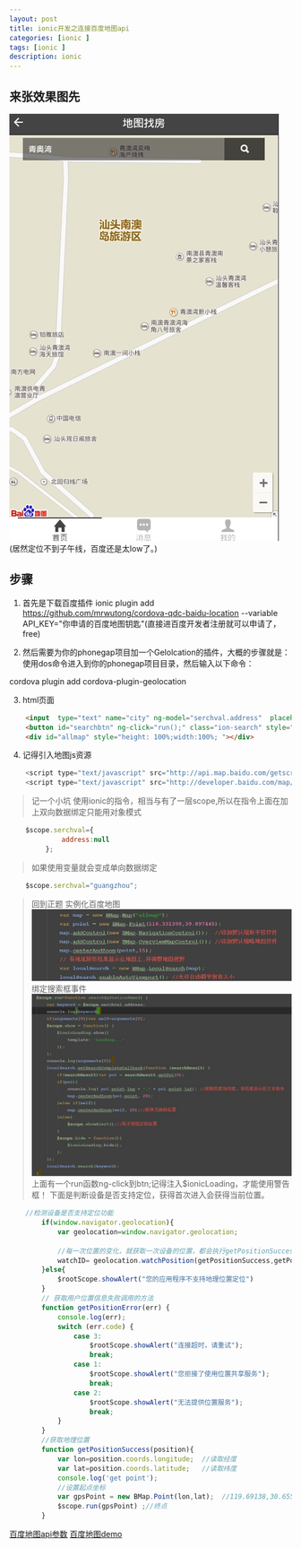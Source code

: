 ```yaml
---
layout: post
title: ionic开发之连接百度地图api
categories: [ionic ]
tags: [ionic ]
description: ionic
---
```



## 来张效果图先
![](/images/ionic/ionic_map.jpg "ionic_map ionic")
(居然定位不到子午线，百度还是太low了。)

## 步骤

1. 首先是下载百度插件
ionic plugin add https://github.com/mrwutong/cordova-qdc-baidu-location --variable API_KEY="你申请的百度地图钥匙"(直接进百度开发者注册就可以申请了，free)

2. 然后需要为你的phonegap项目加一个Gelolcation的插件，大概的步骤就是：使用dos命令进入到你的phonegap项目目录，然后输入以下命令：

cordova plugin add cordova-plugin-geolocation

3. html页面
```html
    <input  type="text" name="city" ng-model="serchval.address"  placeholder="请输入地点" style="position: absolute;height: 40px;top: 5px;left:5%;z-index: 998;background: rgba(12,12,12,.5);width: 90%;padding: 1rem;  color:#ffffff;"/>
    <button id="searchbtn" ng-click="run();" class="ion-search" style="width: 15%;height: 40px;position: absolute;top: 5px;right: 5%;font-size:2rem ;background:rgba(12,12,12,.5);color: #ffffff;z-index: 999 ;border: none; " ></button>
    <div id="allmap" style="height: 100%;width:100%; "></div>
```
4. 记得引入地图js资源
```javascript
    <script type="text/javascript" src="http://api.map.baidu.com/getscript?v=2.0&ak=CcZMawdycw5SPGc7rKXpokqR"></script>
    <script type="text/javascript" src="http://developer.baidu.com/map/jsdemo/demo/convertor.js"></script>
```

> 记一个小坑
使用ionic的指令，相当与有了一层scope,所以在指令上面在加上双向数据绑定只能用对象模式
```javascript
    $scope.serchval={
             address:null
         };
```
> 如果使用变量就会变成单向数据绑定
```javascript
    $scope.serchval="guangzhou";     
```
 

>回到正题 实例化百度地图
![](/images/ionic/ionic_map2.jpg "ionic_map2 ionic")
绑定搜索框事件
![](/images/ionic/ionic_map3.jpg "ionic_map3 ionic")
	上面有一个run函数ng-click到btn;记得注入$ionicLoading，才能使用警告框！
	下面是判断设备是否支持定位，获得首次进入会获得当前位置。
```javascript
	//检测设备是否支持定位功能
        if(window.navigator.geolocation){
            var geolocation=window.navigator.geolocation;

            //每一次位置的变化，就获取一次设备的位置，都会执行getPositionSuccess回调函数
            watchID= geolocation.watchPosition(getPositionSuccess,getPositionError);
        }else{
            $rootScope.showAlert("您的应用程序不支持地理位置定位")
        }
        // 获取用户位置信息失败调用的方法
        function getPositionError(err) {
            console.log(err);
            switch (err.code) {
                case 3:
                    $rootScope.showAlert("连接超时，请重试");
                    break;
                case 1:
                    $rootScope.showAlert("您拒接了使用位置共享服务");
                    break;
                case 2:
                    $rootScope.showAlert("无法提供位置服务");
                    break;
            }
        }
        //获取地理位置
        function getPositionSuccess(position){
            var lon=position.coords.longitude;  //读取经度
            var lat=position.coords.latitude;   //读取纬度
            console.log('get point');
            //设置起点坐标
            var gpsPoint = new BMap.Point(lon,lat);  //119.69138,30.655101
            $scope.run(gpsPoint) ;//终点
        }
```
[百度地图api参数](http://developer.baidu.com/map/reference/index.php?title=Class:%E6%9C%8D%E5%8A%A1%E7%B1%BB/LocalSearch)
[百度地图demo](http://developer.baidu.com/map/jsdemo.htm#i7_1)